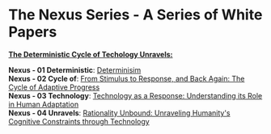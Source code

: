 # The Nexus Series - A Series of White Papers

<u>**The Deterministic Cycle of Techology Unravels:**</u>

**Nexus - 01 Deterministic**: [Determinisim](https://github.com/N7FAA52390/Determinism)  
**Nexus - 02 Cycle of**: [From Stimulus to Response, and Back Again: The Cycle of Adaptive Progress](https://github.com/N7FAA52390/TheCycleOfObservation)  
**Nexus - 03 Technology**: [Technology as a Response: Understanding its Role in Human Adaptation](https://github.com/N7FAA52390/TechnologyAsAResponse)  
**Nexus - 04 Unravels**: [Rationality Unbound: Unraveling Humanity's Cognitive Constraints through Technology](https://github.com/N7FAA52390/RationalityUnbound)  